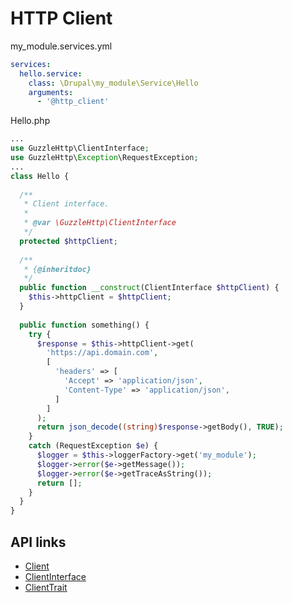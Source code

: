 # HTTP Client

my_module.services.yml
```yml
services:
  hello.service:
    class: \Drupal\my_module\Service\Hello
    arguments:
      - '@http_client'
```

Hello.php
```php
...
use GuzzleHttp\ClientInterface;
use GuzzleHttp\Exception\RequestException;
...
class Hello {
  
  /**
   * Client interface.
   *
   * @var \GuzzleHttp\ClientInterface
   */
  protected $httpClient;
  
  /**
   * {@inheritdoc}
   */
  public function __construct(ClientInterface $httpClient) {
    $this->httpClient = $httpClient;
  }
  
  public function something() {
    try {
      $response = $this->httpClient->get(
        'https://api.domain.com',
        [
          'headers' => [
            'Accept' => 'application/json',
            'Content-Type' => 'application/json',
          ]
        ]
      );
      return json_decode((string)$response->getBody(), TRUE);
    }
    catch (RequestException $e) {
      $logger = $this->loggerFactory->get('my_module');
      $logger->error($e->getMessage());
      $logger->error($e->getTraceAsString());
      return [];
    }
  }
}
```

## API links

 - [Client](https://github.com/guzzle/guzzle/blob/master/src/Client.php)
 - [ClientInterface](https://github.com/guzzle/guzzle/blob/master/src/ClientInterface.php)
 - [ClientTrait](https://github.com/guzzle/guzzle/blob/master/src/ClientTrait.php)
